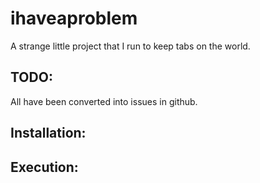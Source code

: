 # ihaveaproblem
A strange little project that I run to keep tabs on the world.  

## TODO:  

All have been converted into issues in github.  

## Installation:  

## Execution:
